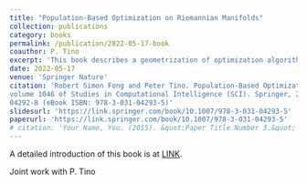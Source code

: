 ```yaml
---
title: "Population-Based Optimization on Riemannian Manifolds"
collection: publications
category: books
permalink: /publication/2022-05-17-book
coauthor: P. Tino
excerpt: 'This book describes a geometrization of optimization algorithms. Please refer to the Books tab.'
date: 2022-05-17
venue: 'Springer Nature'
citation: 'Robert Simon Fong and Peter Tino. Population-Based Optimization on Riemannian Manifolds,
volume 1046 of Studies in Computational Intelligence (SCI). Springer, 2022. ISBN: 978-3-031-
04292-8 (eBook ISBN: 978-3-031-04293-5)'
slidesurl: 'https://link.springer.com/book/10.1007/978-3-031-04293-5'
paperurl: 'https://link.springer.com/book/10.1007/978-3-031-04293-5'
# citation: 'Your Name, You. (2015). &quot;Paper Title Number 3.&quot; <i>Journal 1</i>. 1(3).'
---
```


A detailed introduction of this book is at [LINK](https://rsimonfong.github.io/books/). 

Joint work with P. Tino